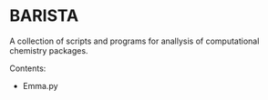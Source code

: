 # BARISTA 

A collection of scripts and programs for anallysis of computational chemistry packages.

Contents:
 - Emma.py  

